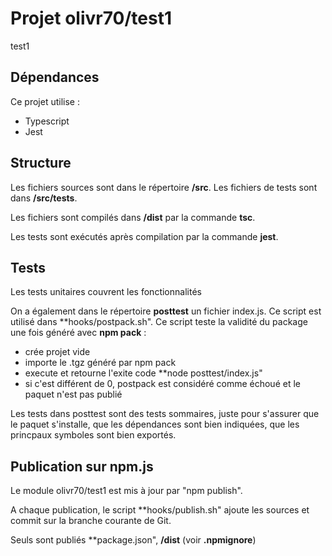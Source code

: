 # Projet olivr70/test1
test1

## Dépendances
Ce projet utilise :
- Typescript
- Jest

## Structure
Les fichiers sources sont dans le répertoire **/src**.
Les fichiers de tests sont dans **/src/__tests__**.

Les fichiers sont compilés dans **/dist** par la commande **tsc**.

Les tests sont exécutés après compilation par la commande **jest**.

## Tests
Les tests unitaires couvrent les fonctionnalités

On a également dans le répertoire **posttest** un fichier index.js.
Ce script est utilisé dans **hooks/postpack.sh". Ce script teste
la validité du package une fois généré avec **npm pack** :
- crée projet vide
- importe le .tgz généré par npm pack
- execute et retourne l'exite code  **node posttest/index.js"
- si c'est différent de 0, postpack est considéré comme échoué et
  le paquet n'est pas publié

Les tests dans posttest sont des tests sommaires, juste pour s'assurer
que le paquet s'installe, que les dépendances sont bien indiquées, que
les princpaux symboles sont bien exportés.

## Publication sur **npm.js**

Le module olivr70/test1 est mis à jour par "npm publish".

A chaque publication, le script **hooks/publish.sh" ajoute les sources
et commit sur la branche courante de Git.

Seuls sont publiés **package.json", **/dist** (voir **.npmignore**)
